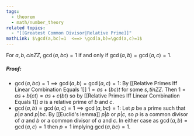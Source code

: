 ```yaml
---
tags:
  - theorem
  - math/number_theory
related topics:
  - "[[Greatest Common Divisor|Relative Prime]]"
mathLink: $\gcd(a,bc)=1  <==> \gcd(a,b)=\gcd(a,c)=1$
---
```

For $a,b,c in ZZ$, $\gcd(a,bc)=1$ if and only if $\gcd(a,b)=\gcd(a,c)=1$.
##### Proof:
- $\gcd(a,bc)=1 \implies \gcd(a,b)=\gcd(a,c)=1$:
	By [[Relative Primes Iff Linear Combination Equals 1]] $1 = as + (bc)t$ for some $s,t in ZZ$. Then $1 = as + b(ct) = as + c(bt)$ so by [[Relative Primes Iff Linear Combination Equals 1]] $a$ is a relative prime of $b$ and $c$.
- $\gcd(a,b)=\gcd(a,c)=1 \implies \gcd(a,bc)=1$:
	Let $p$ be a prime such that $p|a$ and $p|bc$. By [[Euclid's lemma]] $p|b$ or $p|c$, so $p$ is a common divisor of $a$ and $b$ or a common divisor of $a$ and $c$. In either case as $\gcd(a,b)=\gcd(a,c)=1$ then $p=1$ implying $\gcd(a,bc)=1$.